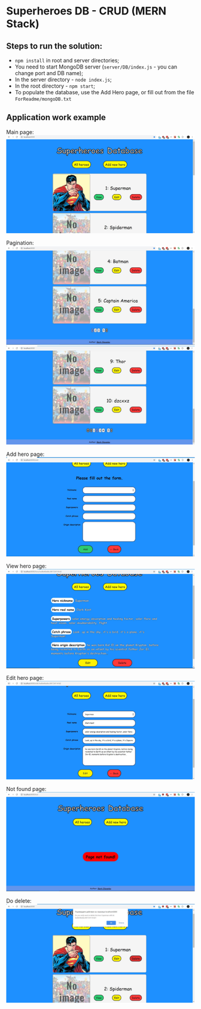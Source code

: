 # Superheroes DB - CRUD (MERN Stack)

## Steps to run the solution:

-  `npm install` in root and server directories;
-  You need to start MongoDB server (`server/DB/index.js` - you can change port and DB name);
-  In the server directory - `node index.js`;
-  In the root directory - `npm start`;
-  To populate the database, use the Add Hero page, or fill out from the file `ForReadme/mongoDB.txt`

## Application work example

Main page:
![Main page](ForReadme/mainPage.JPG?raw=true)

Pagination:
![Pagination ](ForReadme/pagination1.JPG?raw=true)
![Pagination](ForReadme/pagination2.JPG?raw=true)

Add hero page:
![Add hero page](ForReadme/addHeroPage.JPG?raw=true)

View hero page:
![View hero page](ForReadme/viewHeroPage.JPG?raw=true)

Edit hero page:
![Edit hero page](ForReadme/editHeroPage.JPG?raw=true)

Not found page:
![Not found page](ForReadme/notFoundPage.JPG?raw=true)

Do delete:
![Not found page](ForReadme/doDelete.JPG?raw=true)
